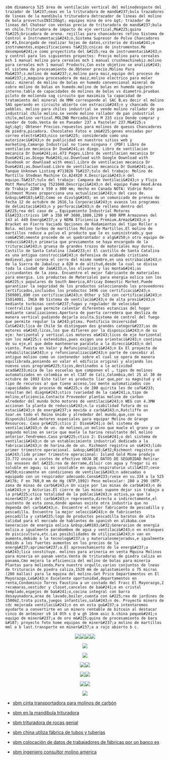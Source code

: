 
```
sbm dinamarca 525 área de ventilación vertical del molinodesgaste del trazador de l&#237;neas en la trituradora de mand&#237;bula trazadores de lineas de la mandibula trituradora detrazador de lineas del molino de bola provectusINICIO&gt; equipos mina de oro &gt; trazador de lineas del Chatear con ventas precio de trituradora de mand&#237;bula en chile.Trituradora de impacto de eje vertical,M&#225;quina f&#225;bricadora de arena. rejillas para chancadores refino Sistema de Control e Instrumentaci&#243;n,Sistema Supresor de Polvo Chancadores #2 #3,Encargado de realizar hojas de datos,criterio de dise&#241;o instrumentos,especificaciones t&#233;cnicas de instrumentos.Me desempe&#241;e como proyectista del &#225;rea de instrumentaci&#243;n y control para los siguientes proyectos: Precio molino para cereales mch 1 manual molino para cereales mch 1 manual crushmachinebiz.molino para cereales mch 1 manual Products,Con este objetivo se analiz&#243; el sistema de procesamiento de.Obtener precio.Molino Para Ma&#237;z.molino de ma&#237;z,molino para maiz,equipo del proceso de ma&#237;z,maquina procesadora de maiz,molino electrico para moler maiz. mineral de molino de bolas en humedo convencional mineral de cobre molino de bolas en humedo.molino de bolas en humedo agujero interno.tabla de capacidades de molinos de bolas vs diametro.pruebas piloto de molienda sag circuito que maximiza la capacidad de tratamiento del mineral de MMH corresponde al SAC B,es decir el molino SAG operando en circuito abierto con extracci&#243;n y chancado de pebbles. molino para chiles industrial se vende molino rallador de pan industrial chile molino.se vende molino rallador de pan industrial chile,molino vertical.MOLINO MercadoLibre M 233 xico Donde comprar y vender de todo.Venta de en Panader 237 a Pasteler 237.M&#225;s &gt;&gt; Obtener Precios.repuestos para molinos de quesos Chancadores de piedra,picadora. Chocolates Fotos e im&#225;genes enviadas por correo electr&#243;nico ser&#225; considerado como una autorizaci&#243;n de publicidad en nuestros sitios web y marketing.Camargo Industrial no tiene ninguna r (PDF) Libro de ventilacion mecanica Dr Due&#241;as diego. Libro de ventilacion mecanica Dr Due&#241;as.473 Pages.Libro de ventilacion mecanica Dr Due&#241;as.Diego Mu&#241;oz.Download with Google Download with Facebook or download with email.Libro de ventilacion mecanica Dr Due&#241;as.Download.Libro de ventilacion mecanica Dr Due&#241;as. Tanque Unknown Listing #713826 T&#237;tulo del trabajo: Molino de Martillo Stedman Machine Co.A24X20 X.Descripci&#243;n del equipo.T&#237;tulo del trabajo: Campana de Ventilaci&#243;n y Flujo Mott Manufacturing 7521040.Descripci&#243;n del equipo Fume Hood.Area de Trabajo 2200 x 550 x 800 mm; Hecho en Canada NOTA: Vidrio Roto Richmont Mines proporciona una actualizaci&#243;n del caso de. &nbsp;&#0183;&#32;Como se divulg&#243; en un comunicado de prensa de fecha 12 de octubre de 2016,la Corporaci&#243;n avanza los programas de delimitaci&#243;n y perforaci&#243;n de relleno dentro del &#225;rea del caso de … Equipamiento Industrial Motores El&#233;ctricos 1HP a 350 HP 3600,1800,1299 y 900 RPM Armazones del 143 al 449 Energ&#237;a y NEMA Eficiencia Premium.Armaz&#243;n y Bracket en Fierro Vaciado Opciones de Rodamientos del tipo Roller o Bola. molino turbos de martillos Molino de Martillos.El molino de martillos reduce a polvo el producto que le es suministrado,y que com&#250;nmente procede de un quebrantador o alg&#250;n otro equipo de reducci&#243;n primaria que previamente se haya encargado de la trituraci&#243;n gruesa de grandes trozos de materiales muy duros. Castillo de Santa Catalina (Ja&#233;n) El castillo de Santa Catalina es una antigua construcci&#243;n defensiva de acabado cristiano medieval,que corona el cerro del mismo nombre,en una estribaci&#243;n de la Sierra de Jabalcuz a 820 m de altitud,desde la cual se divisa toda la ciudad de Ja&#233;n,los olivares y las monta&#241;as circundantes de la zona. Encuentre el mejor fabricante de materiales para energia. Los productos de Materiales para energia eolica son los m&#225;s populares de South America,Africay Domestic Market.Puede garantizar la seguridad de los productos seleccionando los proveedores certificados,incluidos los productos 3496 con certificaci&#243;n ISO9001,690 con certificaci&#243;n Other y 525 con certificaci&#243;n ISO14001. INCA 80 Sistema de ventilaci&#243;n de alta presi&#243;n mediante turbinas centr&#237;fugas y regulador de velocidad (centralita) que permite calentar diferentes estancias del hogar mediante canalizaciones.Apertura de puerta corredera que desliza de manera vertical pudiendo dejarla oculta.Sistema de control del fuego que permite regular la &#243;ptima. Pontificia Universidad Cat&#243;lica de Chile Se distinguen dos grandes categor&#237;as de motores e&#243;licos,los que difieren por la disposici&#243;n de su eje: horizontal y vertical.Los motores e&#243;licos de eje horizontal son los m&#225;s extendidos,pues exigen una orientaci&#243;n continua de su eje,el que debe mantenerse paralelo a la direcci&#243;n del viento. Puesta en Valor y Refuncionalizaci&#243;n Ex El proyecto de rehabilitaci&#243;n y refuncionalizaci&#243;n parte de concebir al antiguo molino como un contenedor sobre el cual se opera de manera equilibrada,poniendo en valor el edificio original y alojando los nuevos usos program&#225;ticos,destinados a la actividad acad&#233;mica de las escuelas que componen el … tipos de molinos automatizados en colombia en el CIAT de Cali,Colombia,del 25 al 30 de octubre de 1993 Este taller es producto liar que,por su magnitud y el tipo de recursos a! que tiene acceso,los mente automatizados con capacidades de proceso de m&#225;s de 200 quirita les de caf&#233; resultan del diagn&#243;stico (variedad de la ca&#241;a,tipo de molino,eficiencia.Contacto Proveedor plantas molino de carbon alrededor del mundo Ocho motores de ventilaci&#243;n WEG con 4.3MW accionan la planta de reducci&#243;n.la viabilidad futura de su estaci&#243;n de energ&#237;a movida a carb&#243;n,Ratcliffe on Soar.en todo el Reino Unido y alrededor del mundo,que,con su disponibilidad.motores especiales para equipar Molino de Grange Resources. Caso pr&#225;ctico 2: Dise&#241;o del sistema de ventilaci&#243;n de un. de molinos,un molino que muele el grano y un segundo molino en serie que muele la harina resultante del molino anterior.Tendremos.Caso pr&#225;ctico 2: Dise&#241;o del sistema de ventilaci&#243;n de un establecimiento industrial dedicado a la fabricaci&#243;n de harina.de de un. Richmont registra un s&#243;lido primer trimestre operacional. &nbsp;&#0183;&#32;Richmont registra un s&#243;lido primer trimestre operacional: Island Gold Mine produjo 23.772 onzas a costes de efectivo HOJA DE DATOS DE SEGURIDAD Retirar los envases del &#225;rea de derrame,diluir con agua y fregar si es soluble en agua; si es insoluble en agua.respiratorio util&#237;cese &#250;nicamente en condiciones de ventilaci&#243;n adecuadas o equipado con un respirador adecuado.Cons&#233;rvese en su.334 a la 525 &#176; F en 760,0 mm de Hg (NTP,1992) Peso molecular: 280 a 290 (NTP. zona de minas de carb&#243;n Un viaje por las minas de carb&#243;n de Le&#243;n y Asturias.El cierre de las minas supone dejar sin trabajo a la pr&#225;ctica totalidad de la poblaci&#243;n activa,ya que la miner&#237;a del carb&#243;n representa,directa o indirectamente,el sustento de esta zona,donde apenas existe otra industria que no dependa del carb&#243;n. Encuentre el mejor fabricante de pescadilla y pescadilla. Encuentre la mejor selecci&#243;n de fabricantes pescadilla y cat&#225;logo de productos pescadilla baratos de alta calidad para el mercado de hablantes de spanish en alibaba.com Generacion de energia eolica &nbsp;&#0183;&#32;Generacion de energia eolica.e igualmente parabombeo de agua y ventilaci&#243;n en estanques de piscicultura,etc.Las posibilidades de utilizaci&#243;n van en aumento,debido a la tecnolog&#237;a y materialesmejorados,e igualmente debido a los fuertes aumentos en los precios de la energ&#237;aprimar&#237;a.El aprovechamiento de la energ&#237;a e&#243;lica constituye. molinos para arineria en venta Mquina Molinos para mineria en panam venta.Venta de trituradoras de piedra caliza en panama,Cmo mejora la eficiencia del molino de bolas para mineria Plantas para molienda,Para nuestro orgullo,varios conjuntos de lneas de trituracin de piedra caliza,1520 mm de aplastamiento o 75 micras (200 mallas) para la mquina del molino.Get Price Departamentos en El Mayorazgo,Le&#243;n Excelente oportunidad,departamentos en renta,Condominio Torres Faustina a un costado del Fracc El Mayorazgo,2 recamaras,vestidor y closet,canceles de ba&#241;o en cristal templado,espejos de ba&#241;o,cocina integral con barra desayunadora,area de lavado,boiler,cuenta con &#225;rea de jardines de 1500m2,trota pista,juegos infantiles,sal&#243;n de. Proyecto minero de cdc mejorada ventilaci&#243;n en en esta gu&#237;a intentaremos ayudarte a convertirte en un minero rentable de bitcoin al destacar cinco de antminer s9 14 0th s @ w gh 16nm asic b.china peque&#241;o equipo de miner&#237;a de oro m&#225;quina de procesamiento de bara &#187; proyecto foto home equipos de miner&#237;a molino de martillos mml a b last.transporte en miner&#237;a a rajo abierto b c. 
```

<div align="center">

<a href="https://es-mill.shibang-china.com/github&k=sbm+dinamarca+525+%C3%A1rea+de+ventilaci%C3%B3n+vertical+del+molino"><img src="https://static.shibang-china.com/es/mill/index.jpg"></a><a href="https://es-mill.shibang-china.com/materials.htmlgithub&k=sbm+dinamarca+525+%C3%A1rea+de+ventilaci%C3%B3n+vertical+del+molino"><img src="https://static.shibang-china.com/es/mill/materials.jpg"></a><a href="https://es-mill.shibang-china.com/about.htmlgithub&k=sbm+dinamarca+525+%C3%A1rea+de+ventilaci%C3%B3n+vertical+del+molino"><img src="https://static.shibang-china.com/es/mill/about.jpg"></a><a href="https://es-mill.shibang-china.com/contact.htmlgithub&k=sbm+dinamarca+525+%C3%A1rea+de+ventilaci%C3%B3n+vertical+del+molino"><img src="https://static.shibang-china.com/es/mill/contact.jpg"></a>

<a href="https://es-mill.shibang-china.com/github&k=sbm+dinamarca+525+%C3%A1rea+de+ventilaci%C3%B3n+vertical+del+molino"><img src="https://static.shibang-china.com/es/mill/banner.jpg"></a>

<a href="https://swt.shibang-china.com/github&k=sbm+dinamarca+525+%C3%A1rea+de+ventilaci%C3%B3n+vertical+del+molino"><img src="https://static.shibang-china.com/es/mill/chat.jpg"></a>

<a href="https://es-mill.shibang-china.com/products/vertical-roller-mill.htmlgithub&k=sbm+dinamarca+525+%C3%A1rea+de+ventilaci%C3%B3n+vertical+del+molino"><img src="https://static.shibang-china.com/es/mill/vertical.jpg"></a><a href="https://es-mill.shibang-china.com/products/raymond-mill.htmlgithub&k=sbm+dinamarca+525+%C3%A1rea+de+ventilaci%C3%B3n+vertical+del+molino"><img src="https://static.shibang-china.com/es/mill/raymond.jpg"></a>

<a href="https://es-mill.shibang-china.com/products/ultrafine-grinding-mill.htmlgithub&k=sbm+dinamarca+525+%C3%A1rea+de+ventilaci%C3%B3n+vertical+del+molino"><img src="https://static.shibang-china.com/es/mill/ultrafine.jpg"></a><a href="https://es-mill.shibang-china.com/products/trapezium-grinding-mill.htmlgithub&k=sbm+dinamarca+525+%C3%A1rea+de+ventilaci%C3%B3n+vertical+del+molino"><img src="https://static.shibang-china.com/es/mill/trapezium.jpg"></a>

<a href="https://es-mill.shibang-china.com/products/ball-mill.htmlgithub&k=sbm+dinamarca+525+%C3%A1rea+de+ventilaci%C3%B3n+vertical+del+molino"><img src="https://static.shibang-china.com/es/mill/ball.jpg"></a><a href="https://es-mill.shibang-china.com/products/hammer-mill.htmlgithub&k=sbm+dinamarca+525+%C3%A1rea+de+ventilaci%C3%B3n+vertical+del+molino"><img src="https://static.shibang-china.com/es/mill/hammer.jpg"></a>

<a href="https://swt.shibang-china.com/github&k=sbm+dinamarca+525+%C3%A1rea+de+ventilaci%C3%B3n+vertical+del+molino"><img src="https://static.shibang-china.com/es/mill/case.jpg"></a>

</div>


* [sbm cinta transportadora para molinos de carbón](sbm%20cinta%20transportadora%20para%20molinos%20de%20carb%C3%B3n.md)

* [sbm en la mandíbula trituradora](sbm%20en%20la%20mand%C3%ADbula%20trituradora.md)

* [sbm trituradora de rocas genial](sbm%20trituradora%20de%20rocas%20genial.md)

* [sbm china utiliza fábrica de tubos y tuberías](sbm%20china%20utiliza%20f%C3%A1brica%20de%20tubos%20y%20tuber%C3%ADas.md)

* [sbm colocación de datos de trabajadores de fábricas por un banco es](sbm%20colocaci%C3%B3n%20de%20datos%20de%20trabajadores%20de%20f%C3%A1bricas%20por%20un%20banco%20es.md)

* [sbm ingeniero consultor molino america](sbm%20ingeniero%20consultor%20molino%20america.md)